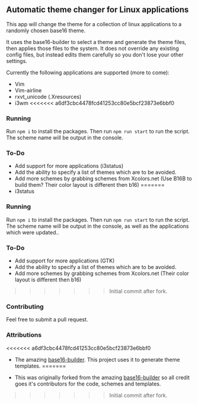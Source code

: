 ## Automatic theme changer for Linux applications

This app will change the theme for a collection of linux applications to a randomly chosen base16 theme.

It uses the base16-builder to select a theme and generate the theme files, then applies those files to the system. It does
not override any existing config files, but instead edits them carefully so you don't lose your other settings.

Currently the following applications are supported (more to come):
* Vim
* Vim-airline
* rxvt_unicode (.Xresources)
* i3wm
<<<<<<< a6df3cbc4478fcd41253cc80e5bcf23873e6bbf0

### Running

Run `npm i` to install the packages. Then run `npm run start` to run the script. The scheme name will be output in the console.

### To-Do

* Add support for more applications (i3status)
* Add the ability to specify a list of themes which are to be avoided.
* Add more schemes by grabbing schemes from Xcolors.net (Use B16B to build them? Their color layout is different then b16)
=======
* i3status

### Running

Run `npm i` to install the packages. Then run `npm run start` to run the script. The scheme name will be output in the console, as well as the applications which were updated..

### To-Do

* Add support for more applications (GTK)
* Add the ability to specify a list of themes which are to be avoided.
* Add more schemes by grabbing schemes from Xcolors.net (Their color layout is different then b16)
>>>>>>> Initial commit after fork.

### Contributing

Feel free to submit a pull request.

### Attributions
<<<<<<< a6df3cbc4478fcd41253cc80e5bcf23873e6bbf0
* The amazing [base16-builder](https://github.com/base16-builder/base16-builder). This project uses it to generate theme templates.
=======

* This was originally forked from the amazing [base16-builder](https://github.com/base16-builder/base16-builder) so all credit goes
it's contributors for the code, schemes and templates.
>>>>>>> Initial commit after fork.
